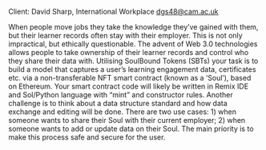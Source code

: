 Client: David Sharp, International Workplace <dgs48@cam.ac.uk>

When people move jobs they take the knowledge they’ve gained with them,
but their learner records often stay with their employer. This is not
only impractical, but ethically questionable. The advent of Web 3.0
technologies allows people to take ownership of their learner records
and control who they share their data with. Utilising SoulBound Tokens
(SBTs) your task is to build a model that captures a user’s learning
engagement data, certificates etc. via a non-transferable NFT smart
contract (known as a ‘Soul’), based on Ethereum. Your smart contract
code will likely be written in Remix IDE and Sol/Python language with
“mint” and constructor rules. Another challenge is to think about a data
structure standard and how data exchange and editing will be done. There
are two use cases: 1) when someone wants to share their Soul with their
current employer; 2) when someone wants to add or update data on their
Soul. The main priority is to make this process safe and secure for the
user.